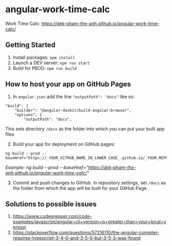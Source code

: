 # angular-work-time-calc

Work Time Calc: 
https://dek-pham-the-anh.github.io/angular-work-time-calc/
 

## Getting Started

1. Install packages: `npm install`
2. Launch a DEV server: `npm run start`
3. Build for PROD: `npm run build`


## How to host your app on GitHub Pages

1. In `angular.json` add the line `"outputPath": "docs"` like so:
```
"build": {
    "builder": "@angular-devkit/build-angular:browser",
    "options": {
        "outputPath": "docs",
```
This sets directory `/docs` as the folder into which you can put your built app files   

2. Build your app for deployment on GitHub pages:
```
ng build --prod --baseHref="https://_YOUR_GITHUB_NAME_IN_LOWER_CASE_.github.io/_YOUR_REPO_NAME_/"
```
*Example: ng build --prod --baseHref="https://dek-pham-the-anh.github.io/angular-work-time-calc/"* 

3. Commit and push changes to GitHub. In repository settings, set `/docs` as the folder from which the app will be built for your GitHub Page.


## Solutions to possible issues

1. https://www.codegrepper.com/code-examples/javascript/angular+cli+version+is+greater+than+your+local+version
2. https://stackoverflow.com/questions/57216110/the-angular-compiler-requires-typescript-3-4-0-and-3-5-0-but-3-5-3-was-found
